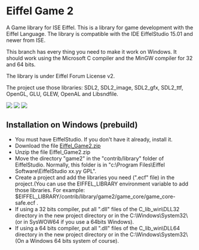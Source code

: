 Eiffel Game 2
=============

A Game library for ISE Eiffel.
This is a library for game development with the Eiffel Language. The library is compatible with the IDE EiffelStudio 15.01 and newer from ISE.

This branch has every thing you need to make it work on Windows. It should work using the Microsoft C compiler and the MinGW compiler for 32 and 64 bits.

The library is under Eiffel Forum License v2.

The project use those libraries: SDL2, SDL2_image, SDL2_gfx, SDL2_ttf, OpenGL, GLU, GLEW, OpenAL and Libsndfile.

[<img src="http://api.flattr.com/button/flattr-badge-large.png">](http://flattr.com/thing/971297/Eiffel-Game-Library)
[<img src="https://www.paypalobjects.com/en_US/i/btn/btn_donate_SM.gif">](https://www.paypal.com/cgi-bin/webscr?cmd=_donations&business=louis%40tioui%2ecom&lc=CA&item_name=Louis%20Marchand&currency_code=USD&bn=PP%2dDonationsBF%3abtn_donate_SM%2egif%3aNonHosted)
[<img src="https://www.coinbase.com/assets/buttons/donation_small-5dab7534cbb87a4ff2b44e469351ec86.png">](https://www.coinbase.com/tioui)

Installation on Windows (prebuild)
----------------------------------

* You must have EiffelStudio. If you don't have it already, install it.
* Download the file [Eiffel_Game2.zip](https://github.com/tioui/Eiffel_Game2/raw/windows_build/Eiffel_Game2.zip)
* Unzip the file Eiffel_Game2.zip
* Move the directory "game2" in the "contrib/library" folder of EiffelStudio. Normally, this folder is in "c:\Program Files\Eiffel Software\EiffelStudio xx.yy GPL\".
* Create a project and add the libraries you need (".ecf" file) in the project.(You can use the EIFFEL_LIBRARY environment variable to add those libraries. For example: $EIFFEL_LIBRARY/contrib/library/game2/game_core/game_core-safe.ecf .
* If using a 32 bits compiler, put all ".dll" files of the C_lib_win\DLL32 directory in the new project directory or in the C:\Windows\System32\ (or in SysWOW64 if you use a 64bits Windows).
* If using a 64 bits compiler, put all ".dll" files of the C_lib_win\DLL64 directory in the new project directory or in the C:\Windows\System32\ (On a Windows 64 bits system of course).
